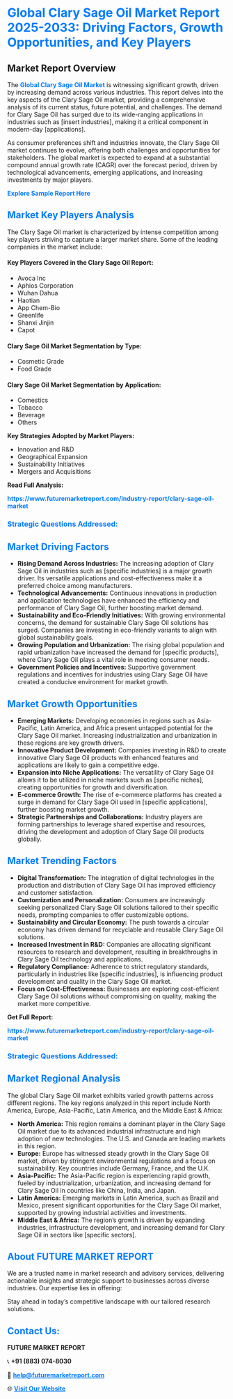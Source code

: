 <h1 style="color: #007BFF;">Global Clary Sage Oil Market Report 2025-2033: Driving Factors, Growth Opportunities, and Key Players</h1>

<section id="overview">
<h2>Market Report Overview</h2>
<p>The <a href="https://www.futuremarketreport.com/industry-report/clary-sage-oil-market" style="color: #007BFF; text-decoration: none;"><strong>Global Clary Sage Oil Market</strong></a> is witnessing significant growth, driven by increasing demand across various industries. This report delves into the key aspects of the Clary Sage Oil market, providing a comprehensive analysis of its current status, future potential, and challenges. The demand for Clary Sage Oil has surged due to its wide-ranging applications in industries such as [insert industries], making it a critical component in modern-day [applications].</p>
<p>As consumer preferences shift and industries innovate, the Clary Sage Oil market continues to evolve, offering both challenges and opportunities for stakeholders. The global market is expected to expand at a substantial compound annual growth rate (CAGR) over the forecast period, driven by technological advancements, emerging applications, and increasing investments by major players.</p>
</section>

<section id="overview">
<p><a href="https://www.futuremarketreport.com/request-sample/reportId=36763" style="color: #007BFF; text-decoration: none;"><strong>Explore Sample Report Here</strong></a></p>
</section>

<section id="key-players">
<h2 style="color: #007BFF;">Market Key Players Analysis</h2>
<p>The Clary Sage Oil market is characterized by intense competition among key players striving to capture a larger market share. Some of the leading companies in the market include:</p>
<h4>Key Players Covered in the Clary Sage Oil Report:</h4>
<ul><li>Avoca Inc</li><li>Aphios Corporation</li><li>Wuhan Dahua</li><li>Haotian</li><li>App Chem-Bio</li><li>Greenlife</li><li>Shanxi Jinjin</li><li>Capot</li></ul>
<h4>Clary Sage Oil Market Segmentation by Type:</h4>
<ul><li>Cosmetic Grade</li><li>Food Grade</li></ul>

<h4>Clary Sage Oil Market Segmentation by Application:</h4>
<ul><li>Comestics</li><li>Tobacco</li><li>Beverage</li><li>Others</li></ul>
<p><strong>Key Strategies Adopted by Market Players:</strong></p>
<ul>
<li>Innovation and R&D</li>
<li>Geographical Expansion</li>
<li>Sustainability Initiatives</li>
<li>Mergers and Acquisitions</li>
</ul>
</section>

<section>
<p><strong>Read Full Analysis: </strong></p><a href="https://www.futuremarketreport.com/industry-report/clary-sage-oil-market" style="color: #007BFF; text-decoration: none;"><strong>https://www.futuremarketreport.com/industry-report/clary-sage-oil-market</strong></a>
<h3 style="color: #007BFF;">Strategic Questions Addressed:</h3>
</section>

<section id="driving-factors">
<h2 style="color: #007BFF;">Market Driving Factors</h2>
<ul>
<li><strong>Rising Demand Across Industries:</strong> The increasing adoption of Clary Sage Oil in industries such as [specific industries] is a major growth driver. Its versatile applications and cost-effectiveness make it a preferred choice among manufacturers.</li>
<li><strong>Technological Advancements:</strong> Continuous innovations in production and application technologies have enhanced the efficiency and performance of Clary Sage Oil, further boosting market demand.</li>
<li><strong>Sustainability and Eco-Friendly Initiatives:</strong> With growing environmental concerns, the demand for sustainable Clary Sage Oil solutions has surged. Companies are investing in eco-friendly variants to align with global sustainability goals.</li>
<li><strong>Growing Population and Urbanization:</strong> The rising global population and rapid urbanization have increased the demand for [specific products], where Clary Sage Oil plays a vital role in meeting consumer needs.</li>
<li><strong>Government Policies and Incentives:</strong> Supportive government regulations and incentives for industries using Clary Sage Oil have created a conducive environment for market growth.</li>
</ul>
</section>

<section id="growth-opportunities">
<h2 style="color: #007BFF;">Market Growth Opportunities</h2>
<ul>
<li><strong>Emerging Markets:</strong> Developing economies in regions such as Asia-Pacific, Latin America, and Africa present untapped potential for the Clary Sage Oil market. Increasing industrialization and urbanization in these regions are key growth drivers.</li>
<li><strong>Innovative Product Development:</strong> Companies investing in R&D to create innovative Clary Sage Oil products with enhanced features and applications are likely to gain a competitive edge.</li>
<li><strong>Expansion into Niche Applications:</strong> The versatility of Clary Sage Oil allows it to be utilized in niche markets such as [specific niches], creating opportunities for growth and diversification.</li>
<li><strong>E-commerce Growth:</strong> The rise of e-commerce platforms has created a surge in demand for Clary Sage Oil used in [specific applications], further boosting market growth.</li>
<li><strong>Strategic Partnerships and Collaborations:</strong> Industry players are forming partnerships to leverage shared expertise and resources, driving the development and adoption of Clary Sage Oil products globally.</li>
</ul>
</section>

<section id="trending-factors">
<h2 style="color: #007BFF;">Market Trending Factors</h2>
<ul>
<li><strong>Digital Transformation:</strong> The integration of digital technologies in the production and distribution of Clary Sage Oil has improved efficiency and customer satisfaction.</li>
<li><strong>Customization and Personalization:</strong> Consumers are increasingly seeking personalized Clary Sage Oil solutions tailored to their specific needs, prompting companies to offer customizable options.</li>
<li><strong>Sustainability and Circular Economy:</strong> The push towards a circular economy has driven demand for recyclable and reusable Clary Sage Oil solutions.</li>
<li><strong>Increased Investment in R&D:</strong> Companies are allocating significant resources to research and development, resulting in breakthroughs in Clary Sage Oil technology and applications.</li>
<li><strong>Regulatory Compliance:</strong> Adherence to strict regulatory standards, particularly in industries like [specific industries], is influencing product development and quality in the Clary Sage Oil market.</li>
<li><strong>Focus on Cost-Effectiveness:</strong> Businesses are exploring cost-efficient Clary Sage Oil solutions without compromising on quality, making the market more competitive.</li>
</ul>
</section>

<section>
<p><strong>Get Full Report: </strong></p><a href="https://www.futuremarketreport.com/industry-report/clary-sage-oil-market" style="color: #007BFF; text-decoration: none;"><strong>https://www.futuremarketreport.com/industry-report/clary-sage-oil-market</strong></a>
<h3 style="color: #007BFF;">Strategic Questions Addressed:</h3>
</section>


<section id="regional-analysis">
<h2 style="color: #007BFF;">Market Regional Analysis</h2>
<p>The global Clary Sage Oil market exhibits varied growth patterns across different regions. The key regions analyzed in this report include North America, Europe, Asia-Pacific, Latin America, and the Middle East & Africa:</p>
<ul>
<li><strong>North America:</strong> This region remains a dominant player in the Clary Sage Oil market due to its advanced industrial infrastructure and high adoption of new technologies. The U.S. and Canada are leading markets in this region.</li>
<li><strong>Europe:</strong> Europe has witnessed steady growth in the Clary Sage Oil market, driven by stringent environmental regulations and a focus on sustainability. Key countries include Germany, France, and the U.K.</li>
<li><strong>Asia-Pacific:</strong> The Asia-Pacific region is experiencing rapid growth, fueled by industrialization, urbanization, and increasing demand for Clary Sage Oil in countries like China, India, and Japan.</li>
<li><strong>Latin America:</strong> Emerging markets in Latin America, such as Brazil and Mexico, present significant opportunities for the Clary Sage Oil market, supported by growing industrial activities and investments.</li>
<li><strong>Middle East & Africa:</strong> The region’s growth is driven by expanding industries, infrastructure development, and increasing demand for Clary Sage Oil in sectors like [specific sectors].</li>
</ul>
</section>

<footer>
<h2 style="color: #007BFF;">About FUTURE MARKET REPORT</h2>
<p>We are a trusted name in market research and advisory services, delivering actionable insights and strategic support to businesses across diverse industries. Our expertise lies in offering:</p>

<p>Stay ahead in today’s competitive landscape with our tailored research solutions.</p>

<h2 style="color: #007BFF;">Contact Us:</h2>
<p><strong>FUTURE MARKET REPORT</strong></p>
<p>📞 <strong>+91 (883) 074-8030</strong></p>
<p>📧 <strong><a href="mailto:help@futuremarketreport.com" style="color: #007BFF;">help@futuremarketreport.com</a></strong></p>
<p>🌐 <strong><a href="https://www.futuremarketreport.com/" style="color: #007BFF;">Visit Our Website</a></strong></p>
</footer>